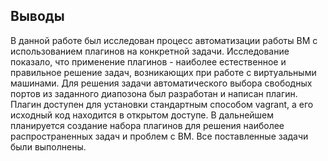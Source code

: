 ## Выводы

В данной работе был исследован процесс автоматизации работы ВМ с использованием плагинов на конкретной задачи. Исследование показало, что применение плагинов - наиболее естественное и правильное решение задач, возникающих при работе с виртуальными машинами.
Для решения задачи автоматического выбора свободных портов из заданного диапозона был разработан и написан плагин. Плагин доступен для установки стандартным способом vagrant, а его исходный код находится в открытом доступе.
В дальнейшем планируется создание набора плагинов для решения наиболее распространенных задач и проблем с ВМ. 
Все поставленные задачи были выполнены.
